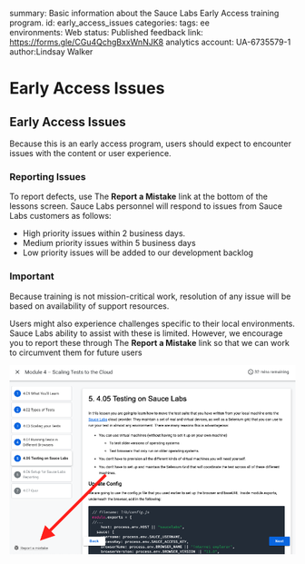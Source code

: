<!-- Copy this file into tools/site/coursenameFolder & start editing -->

summary: Basic information about the Sauce Labs Early Access training program.
id: early_access_issues
categories:
tags: ee  
environments: Web
status: Published
feedback link: https://forms.gle/CGu4QchgBxxWnNJK8
analytics account: UA-6735579-1
author:Lindsay Walker
<!-- ------------------------ -->
#  Early Access Issues

<!-- ------------------------ -->
## Early Access Issues

Because this is an early access program, users should expect to encounter issues with the content or user experience.


### Reporting Issues

To report defects, use The **Report a Mistake** link at the bottom of the lessons screen.
Sauce Labs personnel will respond to issues from Sauce Labs customers as follows:

* High priority issues within 2 business days.
* Medium priority issues within 5 business days
* Low priority issues will be added to our development backlog

### Important
Because training is not mission-critical work, resolution of any issue will be based on availability of support resources.

Users might also experience challenges specific to their local environments. Sauce Labs ability to assist with these is limited. However, we encourage you to report these through The **Report a Mistake** link so that we can work to circumvent them  for future users

<img src="assets/Report_A_Mistake.png" alt="Report an issue" width="750"/>
